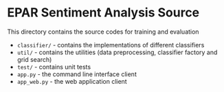 # EPAR Sentiment Analysis Source

This directory contains the source codes for training and evaluation

* `classifier/` - contains the implementations of different classifiers
* `util/` - contains the utilities (data preprocessing, classifier factory and grid search)
* `test/` - contains unit tests
* `app.py` - the command line interface client
* `app_web.py` - the web application client